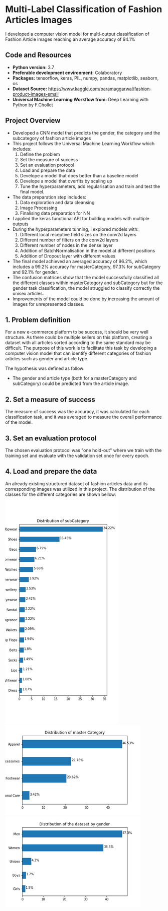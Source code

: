 # Multi-Label Classification of Fashion Articles Images
I developed a computer vision model for multi-output classification of Fashion Article images reaching an average accuracy of 94.1%

## Code and Resources
* **Python version:** 3.7
* **Preferable development environment:** Colaboratory
* **Packages:** tensorflow, keras, PIL, numpy, pandas, matplotlib, seaborn, os
* **Dataset Source:**  https://www.kaggle.com/paramaggarwal/fashion-product-images-small 
* **Universal Machine Learning Workflow from:** Deep Learning with Python by F.Chollet

## Project Overview
* Developed a CNN model that predicts the gender, the category and the subcategory of fashion article images
* This project follows the Universal Machine Learning Workflow which includes: 
  1. Define the problem
  2. Set the measure of success
  3. Set an evaluation protocol
  4. Load and prepare the data
  5. Develope a model that does better than a baseline model
  6. Develope a model that overfits by scaling up
  7. Tune the hyperparameters, add regularisation and train and test the final model.
* The data preparation step includes:
  1. Data exploration and data cleansing
  2. Image Processing
  3. Finalising data preparation for NN
* I applied the keras functional API for building models with multiple outputs 
* During the hyperparameters tunning, I explored models with:
  1. Different local receptive field sizes on the conv2d layers
  2. Different number of filters on the conv2d layers
  3. Different number of nodes in the dense layer
  4. Addition of BatchNormalisation in the model at different positions
  5. Addition of Dropout layer with different values
* The final model achieved an averaged accuracy of 96.2%, which includes a 99.2% accuracy for masterCategory, 97.3% for subCategory and 92.1% for gender.
* The confusion matrices show that the model successfully classified all the different classes within masterCategory and subCategory but for the gender task classification, the model struggled to classify correctly the unisex articles.
* Improvements of the model could be done by increasing the amount of images for unrepresented classes.


## 1. Problem definition
For a new  e-commerce platform to be success, it should be very well structure. As there could be multiple sellers on this platform, creating a dataset with all articles sorted according to the same standard may be difficult. The purpose of this work is to facilitate this task by developing a computer vision model that can identify different categories of fashion articles such as gender and article type.
 
The hypothesis was defined as follow:
* The gender and article type (both for a masterCategory and subCategory) could be predicted from the article image.

## 2. Set a measure of success
The measure of success was the accuracy, it was calculated for each classification task, and it was averaged to measure the overall performance of the model.

## 3. Set an evaluation protocol
The chosen evaluation protocol was "one hold-out" where we train with the training set and evaluate with the validation set once for every epoch.

## 4. Load and prepare the data
An already existing structured dataset of fashion articles data and its corresponding images was utilized in this project.
The distribution of the classes for the different categories are shown bellow:
![](https://github.com/CarolinaKra/FashionArticlesImageClassification/blob/main/Images/distributionSubCategory.png)
![alt text](https://github.com/CarolinaKra/FashionArticlesImageClassification/blob/main/Images/distributionMasterCategory.png)
![alt text](https://github.com/CarolinaKra/FashionArticlesImageClassification/blob/main/Images/genderDistribution.png)






